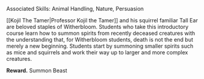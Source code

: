 Associated Skills: Animal Handling, Nature, Persuasion

[[Kojil The Tamer|Professor Kojil the Tamer]] and his squirrel familiar Tall Ear are beloved staples of Witherbloom. Students who take this introductory course learn how to summon spirits from recently deceased creatures with the understanding that, for Witherbloom students, death is not the end but merely a new beginning. Students start by summoning smaller spirits such as mice and squirrels and work their way up to larger and more complex creatures.

**Reward.** Summon Beast